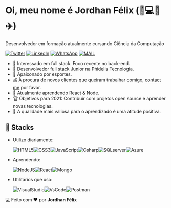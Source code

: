 # Oi, meu nome é Jordhan Félix (:basketball::computer::pizza::airplane:)

Desenvolvedor em formação atualmente cursando Ciência da Computação

[![Twitter](https://img.shields.io/badge/twitter-%231DA1F2.svg?&style=for-the-badge&logo=twitter&logoColor=white)](https://twitter.com/FelixJordhan) [![LinkedIn](https://img.shields.io/badge/linkedin-%230077B5.svg?&style=for-the-badge&logo=linkedin&logoColor=white)](https://www.linkedin.com/in/jordhanfelix/) [![WhatsApp](https://img.shields.io/badge/WhatsApp-25D366?style=for-the-badge&logo=whatsapp&logoColor=white)](https://api.whatsapp.com/send?phone=5527999914970&text=) [![MAIL](https://img.shields.io/badge/Microsoft_Outlook-0078D4?style=for-the-badge&logo=microsoft-outlook&logoColor=white)](mailto:jordhanfelix@hotmail.com) 

- 🧐 Interessado em full stack. Foco recente no back-end.
- 💼 Desenvolvedor full stack Junior na Phidelis Tecnologia.
- :gift_heart: Apaixonado por esportes.
- :moneybag: À procura de novos clientes que queiram trabalhar comigo, [contact me](mailto:jordhanfelix@hotmail.com) por favor.
- 🌱 Atualmente aprendendo React & Node.
- :trophy: Objetivos para 2021:  Contribuir com projetos open source e aprender novas tecnologias.
- :dart: A qualidade mais valiosa para o aprendizado é uma atitude positiva.

## :wrench: Stacks

* Utilizo diariamente:

   ![HTML5](https://img.icons8.com/color/30/html-5.png)![CSS3](https://img.icons8.com/color/30/css3.png)![JavaScript](https://img.icons8.com/color/30/javascript.png)![Csharp](https://img.icons8.com/color/30/000000/c-sharp-logo.png)![SQLserver](https://img.icons8.com/color/30/000000/microsoft-sql-server.png)![Azure](https://img.icons8.com/color/48/000000/azure-1.png)

* Aprendendo:

   ![NodeJS](https://img.icons8.com/color/30/nodejs.png)![React](https://img.icons8.com/plasticine/30/000000/react.png)![Mongo](https://img.icons8.com/color/30/000000/mongodb.png)

* Utilitários que uso:

   ![VisualStudio](https://img.icons8.com/color/30/000000/visual-studio-2019.png)![VsCode](https://img.icons8.com/fluent/48/000000/visual-studio-code-2019.png)![Postman](https://img.icons8.com/dusk/64/000000/postman-api.png)



:computer: Feito com :heart: por **Jordhan Félix**
